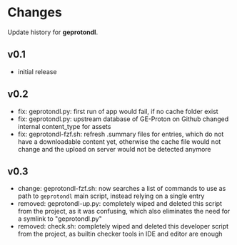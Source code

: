 # Changes

Update history for **geprotondl**.

## v0.1

- initial release

## v0.2

- fix: geprotondl.py: first run of app would fail, if no cache folder exist
- fix: geprotondl.py: upstream database of GE-Proton on Github changed 
    internal content_type for assets
- fix: geprotondl-fzf.sh: refresh .summary files for entries, which do not
    have a downloadable content yet, otherwise the cache file would not change and
    the upload on server would not be detected anymore

## v0.3

- change: geprotondl-fzf.sh: now searches a list of commands to use as path
    to `geprotondl` main script, instead relying on a single entry
- removed: geprotondl-up.py: completely wiped and deleted this script from
    the project, as it was confusing, which also eliminates the need for a symlink
    to "geprotondl.py"
- removed: check.sh: completely wiped and deleted this developer script
    from the project, as builtin checker tools in IDE and editor are enough
